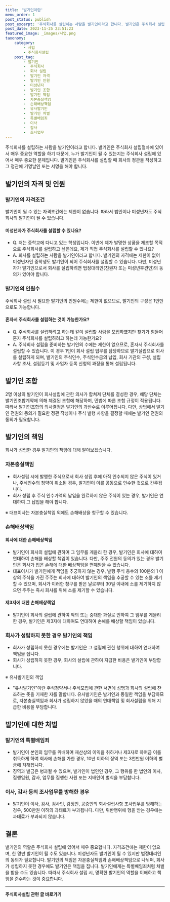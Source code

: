 ```yaml
---
title: '발기인이란'
menu_order: 1
post_status: publish
post_excerpt: '주식회사를 설립하는 사람을 발기인이라고 합니다. 발기인은 주식회사 설립절차에 있어서 매우 중요한 역할을 하기 때문에, 누가 발기인이 될 수 있는지는 주식회사 설립에 있어서 매우 중요한 문제입니다. 발기인은 주식회사를 설립할 때 회사의 정관을 작성하고 그 정관에 기명날인 또는 서명을 해야 합니다.'
post_date: 2023-11-25 23:51:23
featured_image: _images/사업.png
taxonomy:
    category:
        - 사업
        - 주식회사설립
    post_tag:
        - 발기인
        -  주식회사
        -  회사 설립
        -  발기인 자격
        -  발기인 인원
        -  미성년자
        -  발기인 조합
        -  발기인 책임
        -  자본충실책임
        -  손해배상책임
        -  유사발기인
        -  발기인 처벌
        -  특별배임죄
        -  이사
        -  감사
        -  조사업무
---
```


주식회사를 설립하는 사람을 발기인이라고 합니다. 발기인은 주식회사 설립절차에 있어서 매우 중요한 역할을 하기 때문에, 누가 발기인이 될 수 있는지는 주식회사 설립에 있어서 매우 중요한 문제입니다. 발기인은 주식회사를 설립할 때 회사의 정관을 작성하고 그 정관에 기명날인 또는 서명을 해야 합니다. 

## 발기인의 자격 및 인원

### 발기인의 자격조건
발기인이 될 수 있는 자격조건에는 제한이 없습니다. 따라서 법인이나 미성년자도 주식회사의 발기인이 될 수 있습니다.

#### 미성년자가 주식회사를 설립할 수 있나요?
- Q. 저는 중학교에 다니고 있는 학생입니다. 이번에 제가 발명한 상품을 제조할 목적으로 주식회사를 설립하고 싶은데요, 제가 직접 주식회사를 설립할 수 있나요?
- A. 회사를 설립하는 사람을 발기인이라고 합니다. 발기인의 자격에는 제한이 없어 미성년자인 중학생도 발기인이 되어 주식회사를 설립할 수 있습니다. 다만, 미성년자가 발기인으로서 회사를 설립하려면 법정대리인(친권자 또는 미성년후견인)의 동의가 있어야 합니다.

### 발기인의 인원수
주식회사 설립 시 필요한 발기인의 인원수에는 제한이 없으므로, 발기인의 구성은 1인만으로도 가능합니다.

#### 혼자서 주식회사를 설립하는 것이 가능한가요?
- Q. 주식회사를 설립하려고 하는데 같이 설립할 사람을 모집하였지만 찾기가 힘들어 혼자 주식회사를 설립하려고 하는데 가능한가요?
- A. 주식회사 설립을 준비하는 발기인의 수에는 제한이 없으므로, 혼자서 주식회사를 설립할 수 있습니다. 이 경우 1인이 회사 설립 업무를 담당하므로 발기설립으로 회사를 설립하게 되며, 발기인의 주식인수, 주식인수금의 납입, 회사 기관의 구성, 설립사항 조사, 설립등기 및 사업자 등록 신청의 과정을 통해 설립됩니다.

## 발기인 조합
2명 이상의 발기인이 회사설립에 관한 의사가 합쳐져 단체를 결성한 경우, 해당 단체는 발기인조합계약에 의해 체결된 조합에 해당하며, 민법에 따른 조합 규정이 적용됩니다. 따라서 발기인조합의 의사결정은 발기인의 과반수로 이루어집니다. 다만, 상법에서 발기인 전원의 동의가 필요한 정관 작성이나 주식 발행 사항을 결정할 때에는 발기인 전원의 동의가 필요합니다.

## 발기인의 책임
회사가 성립한 경우 발기인의 책임에 대해 알아보겠습니다.

### 자본충실책임
- 회사설립 시에 발행한 주식으로서 회사 성립 후에 아직 인수되지 않은 주식이 있거나, 주식인수의 청약이 취소된 경우, 발기인이 이를 공동으로 인수한 것으로 간주됩니다.
- 회사 성립 후 주식 인수가액의 납입을 완료하지 않은 주식이 있는 경우, 발기인은 연대하여 그 납입을 해야 합니다.

※ 대표이사는 자본충실책임 외에도 손해배상을 청구할 수 있습니다.

### 손해배상책임
#### 회사에 대한 손해배상책임
- 발기인이 회사의 설립에 관하여 그 임무를 게을리 한 경우, 발기인은 회사에 대하여 연대하여 손해를 배상할 책임이 있습니다. 다만, 주주 전원의 동의가 있는 경우 발기인은 회사가 입은 손해에 대한 배상책임을 면제받을 수 있습니다.
- 대표이사가 발기인에게 책임을 추궁하지 않는 경우, 발행 주식 총수의 100분의 1 이상의 주식을 가진 주주는 회사에 대하여 발기인의 책임을 추궁할 수 있는 소를 제기할 수 있으며, 회사가 이러한 청구를 받은 날로부터 30일 이내에 소를 제기하지 않으면 주주는 즉시 회사를 위해 소를 제기할 수 있습니다.

#### 제3자에 대한 손해배상책임
- 발기인이 회사의 설립에 관하여 악의 또는 중대한 과실로 인하여 그 임무를 게을리 한 경우, 발기인은 제3자에 대하여도 연대하여 손해를 배상할 책임이 있습니다.

### 회사가 성립하지 못한 경우 발기인의 책임
- 회사가 성립하지 못한 경우에는 발기인은 그 설립에 관한 행위에 대하여 연대하여 책임을 집니다.
- 회사가 성립하지 못한 경우, 회사의 설립에 관하여 지급한 비용은 발기인이 부담합니다.

※ 유사발기인의 책임
- "유사발기인"이란 주식청약서나 주식모집에 관한 서면에 성명과 회사의 설립에 찬조하는 뜻을 기재한 자를 말합니다. 유사발기인은 발기인과 동일한 책임을 부담하므로, 자본충실책임과 회사가 성립하지 않았을 때의 연대책임 및 회사설립을 위해 지급한 비용을 부담합니다.

## 발기인에 대한 처벌
### 발기인의 특별배임죄
- 발기인이 본인의 임무를 위배하여 재산상의 이익을 취하거나 제3자로 하여금 이를 취득하게 하여 회사에 손해를 가한 경우, 10년 이하의 징역 또는 3천만원 이하의 벌금에 처해집니다.
- 징역과 벌금은 병과될 수 있으며, 발기인이 법인인 경우, 그 행위를 한 법인의 이사, 집행임원, 감사, 업무를 집행한 사원 또는 지배인이 벌칙을 부담합니다.

### 이사, 감사 등의 조사업무를 방해한 경우
- 발기인이 이사, 감사, 검사인, 감정인, 공증인의 회사설립사항 조사업무를 방해하는 경우, 500만원 이하의 과태료가 부과됩니다. 다만, 위반행위에 형을 받는 경우에는 과태료가 부과되지 않습니다.

## 결론
발기인의 역할은 주식회사 설립에 있어서 매우 중요합니다. 자격조건에는 제한이 없으며, 한 명만 발기인이 될 수도 있습니다. 미성년자도 발기인이 될 수 있지만 법정대리인의 동의가 필요합니다. 발기인의 책임은 자본충실책임과 손해배상책임으로 나뉘며, 회사가 성립하지 못한 경우에도 발기인은 책임을 집니다. 발기인에게는 특별배임죄처럼 처벌을 받을 수도 있습니다. 따라서 주식회사 설립 시, 명확한 발기인의 역할을 이해하고 책임을 준수하는 것이 중요합니다.
<!-- wp:separator -->
<hr class="wp-block-separator has-alpha-channel-opacity"/>
<!-- /wp:separator -->

<!-- wp:group {"backgroundColor":"base","layout":{"type":"constrained"}} -->
<div class="wp-block-group has-base-background-color has-background"><!-- wp:paragraph {"align":"center","fontSize":"medium"} -->
<p class="has-text-align-center has-large-font-size"><strong>주식회사설립 관련 글 바로가기</strong></p>
<!-- /wp:paragraph -->


<!-- wp:latest-posts
{"categories":[{"id":28083,"count":19,"description":"","link":"https://uknowlaw.com/category/%ec%a3%bc%ec%8b%9d%ed%9a%8c%ec%82%ac%ec%84%a4%eb%a6%bd/","name":"주식회사설립","slug":"주식회사설립","taxonomy":"category","parent":0,"meta":[],"_links":{"self":[{"href":"https://uknowlaw.com/wp-json/wp/v2/categories/28083"}],"collection":[{"href":"https://uknowlaw.com/wp-json/wp/v2/categories"}],"about":[{"href":"https://uknowlaw.com/wp-json/wp/v2/taxonomies/category"}],"wp:post_type":[{"href":"https://uknowlaw.com/wp-json/wp/v2/posts?categories=28083"}],"curies":[{"name":"wp","href":"https://api.w.org/{rel}","templated":true}]}}],"postsToShow":100,"excerptLength":28,"postLayout":"grid","columns":2,"featuredImageAlign":"left","featuredImageSizeSlug":"large","fontSize":"small"} /--></div>
<!-- /wp:group -->